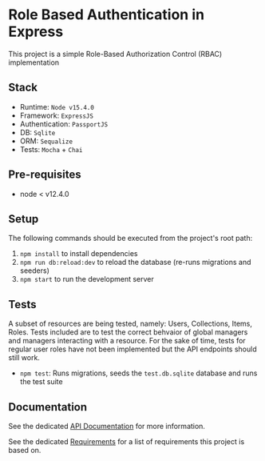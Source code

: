 # Role Based Authentication in Express

This project is a simple Role-Based Authorization Control (RBAC) implementation

## Stack

- Runtime: `Node v15.4.0`
- Framework: `ExpressJS`
- Authentication: `PassportJS`
- DB: `Sqlite`
- ORM: `Sequalize`
- Tests: `Mocha` + `Chai`

## Pre-requisites

- node < v12.4.0

## Setup

The following commands should be executed from the project's root path:

1. `npm install` to install dependencies
2. `npm run db:reload:dev` to reload the database (re-runs migrations and seeders)
3. `npm start` to run the development server

## Tests

A subset of resources are being tested, namely: Users, Collections, Items, Roles. Tests included are to test the correct behvaior of global managers and managers interacting with a resource. For the sake of time, tests for regular user roles have not been implemented but the API endpoints should still work.

- `npm test`: Runs migrations, seeds the `test.db.sqlite` database and runs the test suite

## Documentation

See the dedicated [API Documentation](./documentation.md) for more information.

See the dedicated [Requirements](./requirements.md) for a list of requirements this project is based on.
